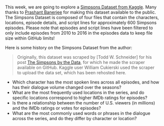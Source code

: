 This week, we are going to explore a [Simpsons Dataset from Kaggle](https://www.kaggle.com/datasets/prashant111/the-simpsons-dataset).  Many thanks to [Prashant Banerjee](https://www.kaggle.com/prashant111) for making this dataset available to the public.  The Simpsons Dataset is composed of four files that contain the characters, locations, episode details, and script lines for approximately 600 Simpsons episodes.  Please note that episodes and script lines have been filtered to only include episodes from 2010 to 2016 in the episodes data to keep file size within GitHub limits!

Here is some history on the Simpsons Dataset from the author:

> Originally, this dataset was scraped by [Todd W. Schneider] for his post [The Simpsons by the Data](https://toddwschneider.com/posts/the-simpsons-by-the-data/), for which he made the scraper available on GitHub. Kaggle user William Cukierski used the scraper to upload the data set, which has been rehosted here.

* Which character has the most spoken lines across all episodes, and how has their dialogue volume changed over the seasons?
* What are the most frequently used locations in the series, and do specific locations correspond to higher IMDb ratings for episodes?
* Is there a relationship between the number of U.S. viewers (in millions) and the IMDb ratings or votes for episodes?
* What are the most commonly used words or phrases in the dialogue across the series, and do they differ by character or location?